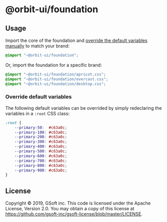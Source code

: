# @orbit-ui/foundation

## Usage

Import the core of the foundation and [override the default variables manually](#override-defaut-variables) to match your brand:

```css
@import "~@orbit-ui/foundation";
```

Or, import the foundation for a specific brand:

```css
@import "~@orbit-ui/foundation/apricot.css";
@import "~@orbit-ui/foundation/overcast.css";
@import "~@orbit-ui/foundation/desktop.css";
```

### Override default variables

The following default variables can be overrided by simply redeclaring the variables in a `:root` CSS class:

```css
:root {
    --primary-50:  #c63a0c;
    --primary-100: #c63a0c;
    --primary-200: #c63a0c;
    --primary-300: #c63a0c;
    --primary-400: #c63a0c;
    --primary-500: #c63a0c;
    --primary-600: #c63a0c;
    --primary-700: #c63a0c;
    --primary-800: #c63a0c;
    --primary-900: #c63a0c;
}
```

## License

Copyright © 2019, GSoft inc. This code is licensed under the Apache License, Version 2.0. You may obtain a copy of this license at https://github.com/gsoft-inc/gsoft-license/blob/master/LICENSE.

